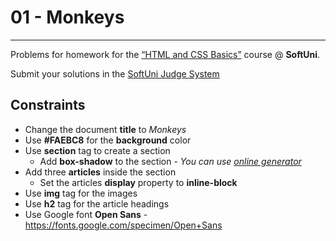 # 01 - Monkeys
------
Problems for homework for the [“HTML and CSS Basics”](#) course @ **SoftUni**.

Submit your solutions in the [SoftUni Judge System](https://judge.softuni.bg/Contests/1136/Introduction-to-HTML-and-CSS)

## Constraints
* Change the document **title** to *Monkeys*
* Use **#FAEBC8** for the **background** color
* Use **section** tag to create a section
	* Add **box-shadow** to the section - *You can use [online generator](https://html-css-js.com/css/generator/box-shadow/)*
* Add three **articles** inside the section
	* Set the articles **display** property to **inline-block**
* Use **img** tag for the images
* Use **h2** tag for the article headings
* Use Google font **Open Sans** - https://fonts.google.com/specimen/Open+Sans






